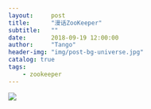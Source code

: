 ```yaml
---
layout:     post
title:      "漫话ZooKeeper"
subtitle:   ""
date:       2018-09-19 12:00:00
author:     "Tango"
header-img: "img/post-bg-universe.jpg"
catalog: true
tags:   
    - zookeeper
---
```


![](/img/in-post/post-in-post-zookeeper.png)